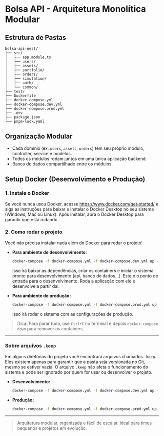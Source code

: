 # Bolsa API - Arquitetura Monolítica Modular

## Estrutura de Pastas

```
bolsa-api-nest/
├── src/
│   ├── app.module.ts
│   ├── users/
│   ├── assets/
│   ├── portfolio/
│   ├── orders/
│   ├── simulation/
│   ├── auth/
│   └── common/
├── test/
├── Dockerfile
├── docker-compose.yml
├── docker-compose.dev.yml
├── docker-compose.prod.yml
├── .env
├── package.json
└── pnpm-lock.yaml
```

## Organização Modular

- Cada domínio (ex: `users`, `assets`, `orders`) tem seu próprio módulo, controller, service e modelos.
- Todos os módulos rodam juntos em uma única aplicação backend.
- Banco de dados compartilhado entre os módulos.

## Setup Docker (Desenvolvimento e Produção)

### 1. Instale o Docker
Se você nunca usou Docker, acesse https://www.docker.com/get-started/ e siga as instruções para baixar e instalar o Docker Desktop no seu sistema (Windows, Mac ou Linux). Após instalar, abra o Docker Desktop para garantir que está rodando.

### 2. Como rodar o projeto
Você não precisa instalar nada além do Docker para rodar o projeto!

- **Para ambiente de desenvolvimento:**
  ```sh
  docker-compose -f docker-compose.yml -f docker-compose.dev.yml up --build
  ```
  Isso irá baixar as dependências, criar os containers e iniciar o sistema pronto para desenvolvimento (api, banco de dados...). 
  Este é o ponto de entrada para o desenvolvimento. Roda a aplicação com ele e desenvolve a partir daí.
  

- **Para ambiente de produção:**
  ```sh
  docker-compose -f docker-compose.yml -f docker-compose.prod.yml up --build
  ```
  Isso irá rodar o sistema com as configurações de produção.

> Dica: Para parar tudo, use `Ctrl+C` no terminal e depois `docker-compose down` para remover os containers.

---


### Sobre arquivos `.keep`

Em alguns diretórios do projeto você encontrará arquivos chamados `.keep`. Eles existem apenas para garantir que a pasta seja versionada no Git, mesmo se estiver vazia. O arquivo `.keep` não afeta o funcionamento do sistema e pode ser ignorado por quem for usar ou desenvolver o projeto.

- **Desenvolvimento:**
  ```sh
  docker-compose -f docker-compose.yml -f docker-compose.dev.yml up --build
  ```
- **Produção:**
  ```sh
  docker-compose -f docker-compose.yml -f docker-compose.prod.yml up --build
  ```

---

> Arquitetura modular, organizada e fácil de escalar. Ideal para times pequenos e projetos em evolução.
